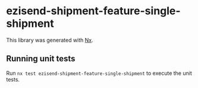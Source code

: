 # ezisend-shipment-feature-single-shipment

This library was generated with [Nx](https://nx.dev).

## Running unit tests

Run `nx test ezisend-shipment-feature-single-shipment` to execute the unit tests.
